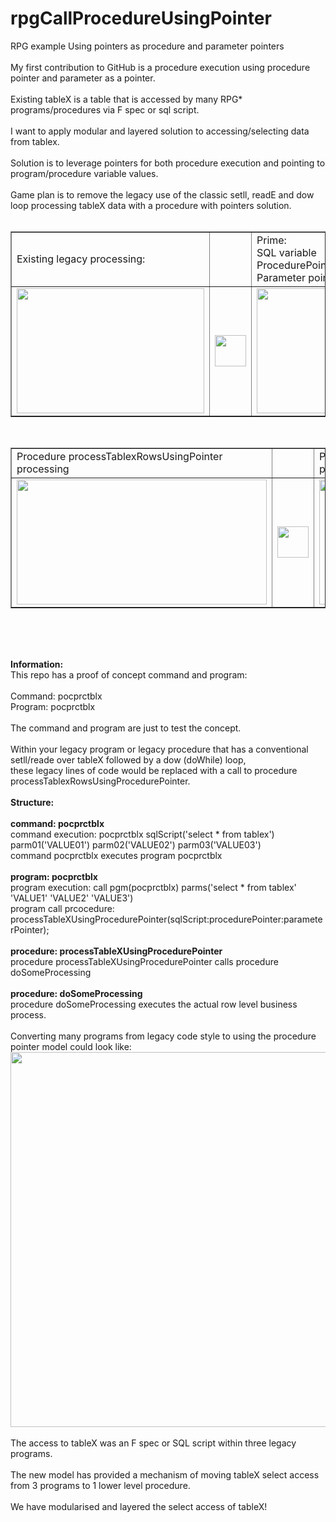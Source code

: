# rpgCallProcedureUsingPointer
RPG example Using pointers as procedure and parameter pointers
<br><br>My first contribution to GitHub is a procedure execution using procedure pointer and parameter as a pointer.
<br><br>Existing tableX is a table that is accessed by many RPG* programs/procedures via F spec or sql script.
<br><br>I want to apply modular and layered solution to accessing/selecting data from tablex.
<br><br>Solution is to leverage pointers for both procedure execution and pointing to program/procedure variable values.
<br><br>Game plan is to remove the legacy use of the classic setll, readE and dow loop processing tableX data with a procedure with pointers solution.
<br><br><table border="1">
  <tr><td>Existing legacy processing:</td>
      <td>&nbsp;</td>
      <td>Prime:<br>SQL variable<br>ProcedurePointer<br>Parameter pointer</td>      
      <td>&nbsp;</td>
      <td>Call procedure pointer solution</td>
  </tr>
  <tr>
    <td><img src="https://github.com/bhavlar/rpgCallProcedureUsingPointer/assets/62497210/b589cebf-7fe9-4107-b841-106d5aeadf70?width=150&height=200" width="300" height="200"></td>
    <td><img src="https://github.com/bhavlar/rpgCallProcedureUsingPointer/assets/62497210/5df0341f-36d2-464c-a98e-8eaf5593df66" width="50" height="50"></td>
    <td><img src="https://github.com/bhavlar/rpgCallProcedureUsingPointer/assets/62497210/fa77812f-fad2-4d16-b002-2c67ac6ae181" width="300" height="200"></td>
    <td><img src="https://github.com/bhavlar/rpgCallProcedureUsingPointer/assets/62497210/5df0341f-36d2-464c-a98e-8eaf5593df66" width="50" height="50"></td>    
    <td><img src="https://github.com/bhavlar/rpgCallProcedureUsingPointer/assets/62497210/ce98fcc7-3cfd-4068-812f-dc2741041259" width="300" height="200"></td>
  </tr>
</table>
<br>
<table border="1">
   <tr>
     <td>Procedure processTablexRowsUsingPointer processing</td>
     <td>&nbsp;</td>
     <td>Procedure doSomeProcessing, the actual business process</td>
   </tr>
   <tr>
     <td><img src="https://github.com/bhavlar/rpgCallProcedureUsingPointer/assets/62497210/aa501626-ded7-420a-8d4d-e1c65540cbbc" width="400" height="200"></td>
     <td><img src="https://github.com/bhavlar/rpgCallProcedureUsingPointer/assets/62497210/5df0341f-36d2-464c-a98e-8eaf5593df66" width="50" height="50"></td></td>
     <td><img src="https://github.com/bhavlar/rpgCallProcedureUsingPointer/assets/62497210/29df3bd4-e672-4617-87d3-a7633952913e" width="400" height="200"></td>
   </tr>
</table> 
<br>

<br><br>**Information:**
<br>This repo has a proof of concept command and program:
<br><br>Command: pocprctblx
<br>Program: pocprctblx 
<br><br>The command and program are just to test the concept.
<br><br>Within your legacy program or legacy procedure that has a conventional setll/reade over tableX followed by a dow (doWhile) loop, 
<br>these legacy lines of code would be replaced with a call to procedure processTablexRowsUsingProcedurePointer.
<br><br>**Structure:**
<br><br>**command: pocprctblx**
<br>command execution: pocprctblx sqlScript('select * from tablex') parm01('VALUE01') parm02('VALUE02') parm03('VALUE03')
<br>command pocprctblx executes program pocprctblx
<br><br>**program: pocprctblx**
<br>program execution: call pgm(pocprctblx) parms('select * from tablex' 'VALUE1' 'VALUE2' 'VALUE3')
<br>program call prcocedure: processTableXUsingProcedurePointer(sqlScript:procedurePointer:parameterPointer);
<br><br>**procedure: processTableXUsingProcedurePointer**
<br>procedure processTableXUsingProcedurePointer calls procedure doSomeProcessing
<br><br>**procedure: doSomeProcessing**
<br>procedure doSomeProcessing executes the actual row level business process.
<br><br>Converting many programs from legacy code style to using the procedure pointer model could look like:
<br><img src="https://github.com/bhavlar/rpgCallProcedureUsingPointer/assets/62497210/e0241833-d91f-4db7-8c26-739d66a13c3a" width="1000" height="600">
<br><br>The access to tableX was an F spec or SQL script within three legacy programs. 
<br><br>The new model has provided a mechanism of moving tableX select access from 3 programs to 1 lower level procedure.
<br><br> We have modularised and layered the select access of tableX!

